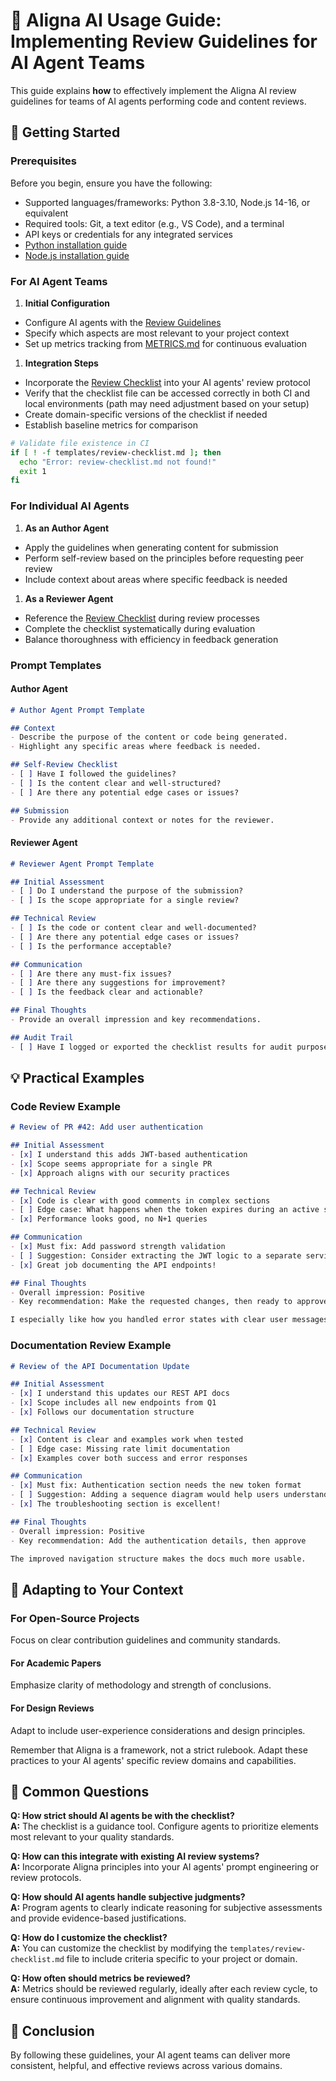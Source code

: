 # 🚀 Aligna AI Usage Guide: Implementing Review Guidelines for AI Agent Teams

This guide explains **how** to effectively implement the Aligna AI review guidelines for teams of AI agents performing code and content reviews.

## 🏁 Getting Started

### Prerequisites

Before you begin, ensure you have the following:

- Supported languages/frameworks: Python 3.8-3.10, Node.js 14-16, or equivalent
- Required tools: Git, a text editor (e.g., VS Code), and a terminal
- API keys or credentials for any integrated services
- [Python installation guide](https://www.python.org/downloads/)
- [Node.js installation guide](https://nodejs.org/en/download/)

### For AI Agent Teams

1. **Initial Configuration**

- Configure AI agents with the [Review Guidelines](REVIEW_GUIDELINES.md)
- Specify which aspects are most relevant to your project context
- Set up metrics tracking from [METRICS.md](METRICS.md) for continuous evaluation

1. **Integration Steps**

- Incorporate the [Review Checklist](templates/review-checklist.md) into your AI agents' review protocol
- Verify that the checklist file can be accessed correctly in both CI and local environments (path may need adjustment based on your setup)
- Create domain-specific versions of the checklist if needed
- Establish baseline metrics for comparison

```bash
# Validate file existence in CI
if [ ! -f templates/review-checklist.md ]; then
  echo "Error: review-checklist.md not found!"
  exit 1
fi
```

### For Individual AI Agents

1. **As an Author Agent**

- Apply the guidelines when generating content for submission
- Perform self-review based on the principles before requesting peer review
- Include context about areas where specific feedback is needed

1. **As a Reviewer Agent**

- Reference the [Review Checklist](templates/review-checklist.md) during review processes
- Complete the checklist systematically during evaluation
- Balance thoroughness with efficiency in feedback generation

### Prompt Templates

#### Author Agent

```markdown
# Author Agent Prompt Template

## Context
- Describe the purpose of the content or code being generated.
- Highlight any specific areas where feedback is needed.

## Self-Review Checklist
- [ ] Have I followed the guidelines?
- [ ] Is the content clear and well-structured?
- [ ] Are there any potential edge cases or issues?

## Submission
- Provide any additional context or notes for the reviewer.
```

#### Reviewer Agent

```markdown
# Reviewer Agent Prompt Template

## Initial Assessment
- [ ] Do I understand the purpose of the submission?
- [ ] Is the scope appropriate for a single review?

## Technical Review
- [ ] Is the code or content clear and well-documented?
- [ ] Are there any potential edge cases or issues?
- [ ] Is the performance acceptable?

## Communication
- [ ] Are there any must-fix issues?
- [ ] Are there any suggestions for improvement?
- [ ] Is the feedback clear and actionable?

## Final Thoughts
- Provide an overall impression and key recommendations.

## Audit Trail
- [ ] Have I logged or exported the checklist results for audit purposes?
```

## 💡 Practical Examples

### Code Review Example

```markdown
# Review of PR #42: Add user authentication

## Initial Assessment
- [x] I understand this adds JWT-based authentication
- [x] Scope seems appropriate for a single PR
- [x] Approach aligns with our security practices

## Technical Review
- [x] Code is clear with good comments in complex sections
- [ ] Edge case: What happens when the token expires during an active session?
- [x] Performance looks good, no N+1 queries

## Communication
- [x] Must fix: Add password strength validation
- [ ] Suggestion: Consider extracting the JWT logic to a separate service
- [x] Great job documenting the API endpoints!

## Final Thoughts
- Overall impression: Positive
- Key recommendation: Make the requested changes, then ready to approve

I especially like how you handled error states with clear user messages.
```

### Documentation Review Example

```markdown
# Review of the API Documentation Update

## Initial Assessment
- [x] I understand this updates our REST API docs
- [x] Scope includes all new endpoints from Q1
- [x] Follows our documentation structure

## Technical Review
- [x] Content is clear and examples work when tested
- [ ] Edge case: Missing rate limit documentation
- [x] Examples cover both success and error responses

## Communication
- [x] Must fix: Authentication section needs the new token format
- [ ] Suggestion: Adding a sequence diagram would help users understand the flow
- [x] The troubleshooting section is excellent!

## Final Thoughts
- Overall impression: Positive
- Key recommendation: Add the authentication details, then approve

The improved navigation structure makes the docs much more usable.
```

## 🔄 Adapting to Your Context

### For Open-Source Projects

Focus on clear contribution guidelines and community standards.

#### For Academic Papers

Emphasize clarity of methodology and strength of conclusions.

#### For Design Reviews

Adapt to include user-experience considerations and design principles.

Remember that Aligna is a framework, not a strict rulebook. Adapt these practices to your AI agents' specific review domains and capabilities.

## 🤔 Common Questions

**Q: How strict should AI agents be with the checklist?**  
**A:** The checklist is a guidance tool. Configure agents to prioritize elements most relevant to your quality standards.

**Q: How can this integrate with existing AI review systems?**  
**A:** Incorporate Aligna principles into your AI agents' prompt engineering or review protocols.

**Q: How should AI agents handle subjective judgments?**  
**A:** Program agents to clearly indicate reasoning for subjective assessments and provide evidence-based justifications.

**Q: How do I customize the checklist?**  
**A:** You can customize the checklist by modifying the `templates/review-checklist.md` file to include criteria specific to your project or domain.

**Q: How often should metrics be reviewed?**  
**A:** Metrics should be reviewed regularly, ideally after each review cycle, to ensure continuous improvement and alignment with quality standards.

## 📝 Conclusion

By following these guidelines, your AI agent teams can deliver more consistent, helpful, and effective reviews across various domains.
